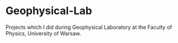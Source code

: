 # Geophysical-Lab

Projects which I did during Geophysical Laboratory at the Faculty of Physics, University of Warsaw.

